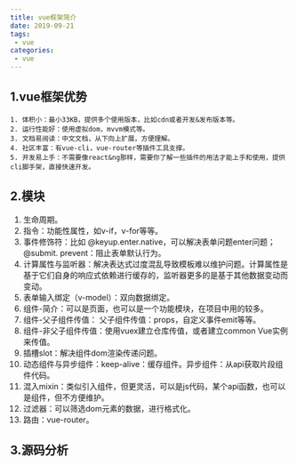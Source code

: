 ```yaml
---
title: vue框架简介
date: 2019-09-21
tags:
 - vue
categories:
 - vue
---
```


## 1.vue框架优势
```
1. 体积小：最小33KB，提供多个使用版本，比如cdn或者开发&发布版本等。
2. 运行性能好：使用虚拟dom，mvvm模式等。
3. 文档易阅读：中文文档，从下向上扩展，方便理解。
4. 社区丰富：有vue-cli，vue-router等插件工具支撑。
5. 开发易上手：不需要像react&ng那样，需要你了解一些插件的用法才能上手和使用，提供cli脚手架，直接快速开发。

```
## 2.模块
1. 生命周期。
2. 指令：功能性属性，如v-if，v-for等等。
3. 事件修饰符：比如 @keyup.enter.native，可以解决表单问题enter问题；@submit.  prevent：阻止表单默认行为。
4. 计算属性与监听器：解决表达式过度混乱导致模板难以维护问题。计算属性是基于它们自身的响应式依赖进行缓存的，监听器更多的是基于其他数据变动而变动。
5. 表单输入绑定（v-model）：双向数据绑定。
6. 组件-简介：可以是页面，也可以是一个功能模块，在项目中用的较多。
7. 组件-父子组件传值： 父子组件传值：props，自定义事件emit等等。
8. 组件-非父子组件传值：使用vuex建立仓库传值，或者建立common Vue实例来传值。
9. 插槽slot：解决组件dom渲染传递问题。
10. 动态组件与异步组件：keep-alive：缓存组件。异步组件：从api获取片段组件代码。
11. 混入mixin：类似引入组件，但更灵活，可以是js代码，某个api函数，也可以是组件，但不方便维护。
12. 过滤器：可以筛选dom元素的数据，进行格式化。
13. 路由：vue-router。
## 3.源码分析

<Vssue />